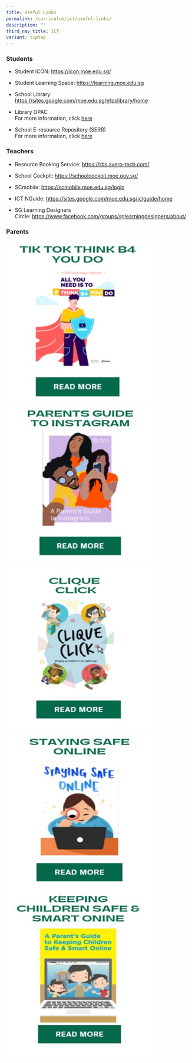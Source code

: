 ```yaml
---
title: Useful Links
permalink: /curriculum/ict/useful-links/
description: ""
third_nav_title: ICT
variant: tiptap
---
```

<h3>Students</h3>
<ul data-tight="true" class="tight">
<li>
<p>Student iCON: <a href="https://icon.moe.edu.sg/" rel="noopener noreferrer nofollow" target="_blank">https://icon.moe.edu.sg/</a>
</p>
</li>
<li>
<p>Student Learning Space:&nbsp;<a href="https://learning.moe.edu.sg/" rel="noopener noreferrer nofollow" target="_blank">https://learning.moe.edu.sg</a>
</p>
</li>
<li>
<p>School Library:&nbsp;
<br><a href="https://sites.google.com/moe.edu.sg/efpslibrary/home" rel="noopener noreferrer nofollow" target="_blank">https://sites.google.com/moe.edu.sg/efpslibrary/home</a> 
</p>
</li>
<li>
<p>Library OPAC
<br>For more information, click <a href="https://schoolibrary.moe.edu.sg/edgefieldpri/cgi-bin/spydus.exe/MSGTRN/WPAC/HOME" rel="noopener noreferrer nofollow" target="_blank">here</a>
</p>
</li>
<li>
<p>School E-resource Repository (SERR)
<br>For more information, click <a href="https://schoolibrary.moe.edu.sg/eresourcespri/cgi-bin/spydus.exe/MSGTRN/WPAC/HOME" rel="noopener noreferrer nofollow" target="_blank">here</a>
</p>
</li>
</ul>
<h3>Teachers</h3>
<ul>
<li>
<p>Resource Booking Service:&nbsp;<a href="https://rbs.avero-tech.com/" rel="noopener noreferrer nofollow" target="_blank">https://rbs.avero-tech.com/</a>
</p>
</li>
<li>
<p>School Cockpit:&nbsp;<a href="https://schoolcockpit.moe.gov.sg/" rel="noopener noreferrer nofollow" target="_blank">https://schoolcockpit.moe.gov.sg/</a>
</p>
</li>
<li>
<p>SCmobile:&nbsp;<a href="https://scmobile.moe.edu.sg/login" rel="noopener noreferrer nofollow" target="_blank">https://scmobile.moe.edu.sg/login</a>
</p>
</li>
<li>
<p>ICT NGuide:&nbsp;<a href="https://sites.google.com/moe.edu.sg/ictguide/home" rel="noopener noreferrer nofollow" target="_blank">https://sites.google.com/moe.edu.sg/ictguide/home</a>
</p>
</li>
<li>
<p>SG Learning Designers Circle:&nbsp;<a href="https://www.facebook.com/groups/sglearningdesigners/about/" rel="noopener noreferrer nofollow" target="_blank">https://www.facebook.com/groups/sglearningdesigners/about/</a>
</p>
</li>
</ul>
<h3>Parents</h3>
<div class="isomer-image-wrapper">
<img style="width: 401px; height: 440px;" height="auto" width="100%" alt="Guide to Tik Tok.jpg" src="/images/Guide%20to%20Tik%20Tok.jpeg">
</div>
<div class="isomer-image-wrapper">
<img style="width: 401px; height: 440px;" height="auto" width="100%" alt="Guide to Tik Tok.jpg" src="/images/Guide%20to%20Instagram.jpeg">
</div>
<div class="isomer-image-wrapper">
<img style="width: 401px; height: 440px;" height="auto" width="100%" alt="Guide to Tik Tok.jpg" src="/images/Clique%20Click.jpeg">
</div>
<div class="isomer-image-wrapper">
<img style="width: 401px; height: 440px;" height="auto" width="100%" alt="Guide to Tik Tok.jpg" src="/images/Staying%20Safe%20Online.jpeg">
</div>
<div class="isomer-image-wrapper">
<img style="width: 401px; height: 440px;" height="auto" width="100%" alt="Guide to Tik Tok.jpg" src="/images/Keeping%20Children%20Safe%20%20Smart%20Online.jpeg">
</div>
<p></p>